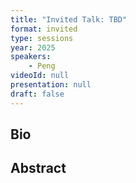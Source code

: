 ```yaml
---
title: "Invited Talk: TBD"
format: invited
type: sessions
year: 2025
speakers:
    - Peng
videoId: null
presentation: null
draft: false
---
```


## Bio

## Abstract
